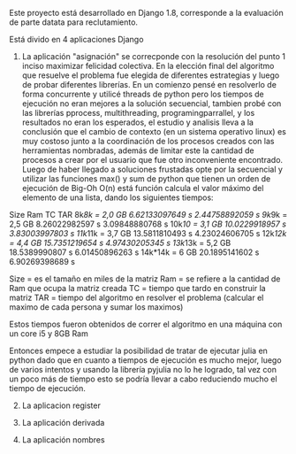 Este proyecto está desarrollado en Django 1.8, corresponde a la 
evaluación de parte datata para reclutamiento.

Está divido en 4 aplicaciones Django

1. La aplicación "asignación" se correcponde con la resolución del punto 1 
inciso maximizar felicidad colectiva. En la elección final del algoritmo 
que resuelve el problema fue elegida de diferentes estrategias y luego 
de probar diferentes librerías. En un comienzo pensé en resolverlo de 
forma concurrente y utilicé threads de python pero los tiempos de 
ejecución no eran mejores a la solución secuencial, tambien probé con 
las librerías pprocess, multithreading, programingparrallel, y 
los resultados no eran los esperados, el estudio y analisis lleva a la 
conclusión que el cambio de contexto (en un sistema operativo linux) es 
muy costoso junto a la coordinación de los procesos creados con las 
herramientas nombradas, además de limitar este la cantidad de procesos a 
crear por el usuario que fue otro inconveniente encontrado.
Luego de haber llegado a soluciones frustadas opte por la secuencial y utilizar las funciones max() y sum de python que tienen un orden de 
ejecución de Big-Oh O(n) está función calcula el valor máximo del elemento de una lista, dando los siguientes tiempos:

Size      Ram           TC                TAR
8k*8k   = 2,0 GB   6.62133097649 s  2.44758892059 s
9k*9k   = 2,5 GB   8.26022982597 s  3.09848880768 s
10k*10  = 3,1 GB  10.0229918957  s  3.83003997803 s
11k*11k = 3,7 GB  13.5811810493  s  4.23024606705 s
12k*12k = 4,4 GB  15.7351219654  s  4.97430205345 s
13k*13k = 5,2 GB  18.5389990807  s  6.01450896263 s
14k*14k  = 6 GB   20.1895141602  s  6.90269398689 s

Size = es el tamaño en miles de la matriz 
Ram  = se refiere a la cantidad de Ram que ocupa la matriz creada
TC   = tiempo que tardo en construir la matriz
TAR  = tiempo del algoritmo en resolver el problema (calcular el maximo de cada persona y sumar los maximos)

Estos tiempos fueron obtenidos de correr el algoritmo en una máquina con un core i5 y 8GB Ram


Entonces empece a estudiar la posibilidad de tratar de ejecutar julia en python dado que en cuanto a tiempos de ejecución es mucho mejor, 
luego de varios intentos y usando la librería pyjulia no lo he logrado, tal vez con un poco más de tiempo esto se podría llevar a cabo 
reduciendo mucho el tiempo de ejecución.


2. La aplicacion register


3. La aplicación derivada

4. La aplicación nombres
